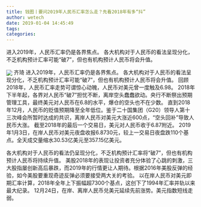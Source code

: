 ```yaml
---
title: 钱图丨要问2019年人民币汇率怎么走？先看2018年有多“抖”
author: wetech
date: 2019-01-04 14:45:49
tags: 
categories: 
---
```

进入2019年，人民币汇率仍是各界焦点。 各大机构对于人民币的看法呈现分化，不乏机构预计汇率可能“破7”，但也有机构预计人民币将会升值。
<!-- more -->
<img align="center" border="0" src="https://imgcdn.yicai.com/uppics/images/2019/01/e64e3d2caa4dd29fdd2947a8581fbaae.jpg" />
齐琦
进入2019年，人民币汇率仍是各界焦点。 各大机构对于人民币的看法呈现分化，不乏机构预计汇率可能“破7”，但也有机构预计人民币将会升值。
回顾2018年，人民币汇率走势可谓惊心动魄，人民币对美元曾一度触及6.98。
2018年下半年起，各界对人民币“破7”担忧不断，离岸空头蠢蠢欲动。央行不断祭出预期管理工具，最终美元对人民币在6.8的水平，爆仓的空头也不在少数。
直到2018年12月，人民币的贬值预期降至全年低位。鉴于二十国集团（G20）领导人第十三次峰会所暂时达成的共识，离岸人民币对美元大涨近600点，“空头回补”导致人民币大涨。
截至2018年的最后一个交易日，美元对人民币收于6.87附近。
2019年1月3日，在岸人民币对美元夜盘收报6.8730元，较上一交易日夜盘跌110个基点。全天成交量缩水30.53亿美元至357.15亿美元。
 
 
各大机构对于人民币的看法仍呈现分化，不乏机构预计汇率将“破7”，但也有机构预计人民币将持续升值。
美股2018年的表现让投资者充分体验了心跳的刺激，三大股指屡创新高后暴跌，而2019年的行情更让人期待。根据2016年美股反弹的经验，如今美股要重现奇迹反弹必须要接受两大关的考验。
以在岸人民币对美元即期汇率计算，2018年全年上下振幅超7300个基点，这创下了1994年汇率并轨以来最大纪录。
12月24日，在岸、离岸人民币兑美元延续先前涨势。美元指数短线走弱。
